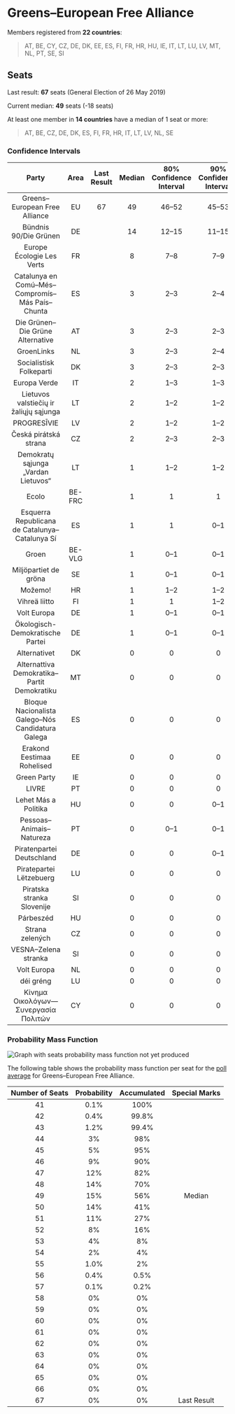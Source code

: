 # Greens–European Free Alliance

Members registered from **22 countries**:

> AT, BE, CY, CZ, DE, DK, EE, ES, FI, FR, HR, HU, IE, IT, LT, LU, LV, MT, NL, PT, SE, SI

## Seats

Last result: **67** seats (General Election of 26 May 2019)

Current median: **49** seats (-18 seats)

At least one member in **14 countries** have a median of 1 seat or more:

> AT, BE, CZ, DE, DK, ES, FI, FR, HR, IT, LT, LV, NL, SE

### Confidence Intervals

| Party | Area | Last Result | Median | 80% Confidence Interval | 90% Confidence Interval | 95% Confidence Interval | 99% Confidence Interval |
|:-----:|:----:|:-----------:|:------:|:-----------------------:|:-----------------------:|:-----------------------:|:-----------------------:|
| Greens–European Free Alliance | EU | 67 | 49 | 46–52 | 45–53 | 44–54 | 42–56 |
| Bündnis 90/Die Grünen | DE | | 14 | 12–15 | 11–15 | 11–16 | 11–17 |
| Europe Écologie Les Verts | FR | | 8 | 7–8 | 7–9 | 6–9 | 6–9 |
| Catalunya en Comú–Més–Compromís–Más País–Chunta | ES | | 3 | 2–3 | 2–4 | 2–4 | 2–4 |
| Die Grünen–Die Grüne Alternative | AT | | 3 | 2–3 | 2–3 | 2–3 | 2–4 |
| GroenLinks | NL | | 3 | 2–3 | 2–4 | 2–4 | 2–4 |
| Socialistisk Folkeparti | DK | | 3 | 2–3 | 2–3 | 2–3 | 2–3 |
| Europa Verde | IT | | 2 | 1–3 | 1–3 | 1–3 | 1–4 |
| Lietuvos valstiečių ir žaliųjų sąjunga | LT | | 2 | 1–2 | 1–2 | 1–2 | 1–2 |
| PROGRESĪVIE | LV | | 2 | 1–2 | 1–2 | 1–2 | 1–2 |
| Česká pirátská strana | CZ | | 2 | 2–3 | 2–3 | 2–3 | 2–3 |
| Demokratų sąjunga „Vardan Lietuvos“ | LT | | 1 | 1–2 | 1–2 | 1–3 | 1–3 |
| Ecolo | BE-FRC | | 1 | 1 | 1 | 1 | 1–2 |
| Esquerra Republicana de Catalunya–Catalunya Sí | ES | | 1 | 1 | 0–1 | 0–1 | 0–1 |
| Groen | BE-VLG | | 1 | 0–1 | 0–1 | 0–1 | 0–1 |
| Miljöpartiet de gröna | SE | | 1 | 0–1 | 0–1 | 0–1 | 0–2 |
| Možemo! | HR | | 1 | 1–2 | 1–2 | 1–2 | 1–2 |
| Vihreä liitto | FI | | 1 | 1 | 1–2 | 1–2 | 1–2 |
| Volt Europa | DE | | 1 | 0–1 | 0–1 | 0–1 | 0–1 |
| Ökologisch-Demokratische Partei | DE | | 1 | 0–1 | 0–1 | 0–1 | 0–1 |
| Alternativet | DK | | 0 | 0 | 0 | 0 | 0 |
| Alternattiva Demokratika–Partit Demokratiku | MT | | 0 | 0 | 0 | 0 | 0 |
| Bloque Nacionalista Galego–Nós Candidatura Galega | ES | | 0 | 0 | 0 | 0 | 0 |
| Erakond Eestimaa Rohelised | EE | | 0 | 0 | 0 | 0 | 0 |
| Green Party | IE | | 0 | 0 | 0 | 0 | 0 |
| LIVRE | PT | | 0 | 0 | 0 | 0–1 | 0–1 |
| Lehet Más a Politika | HU | | 0 | 0 | 0–1 | 0–1 | 0–1 |
| Pessoas–Animais–Natureza | PT | | 0 | 0–1 | 0–1 | 0–1 | 0–1 |
| Piratenpartei Deutschland | DE | | 0 | 0 | 0–1 | 0–1 | 0–1 |
| Piratepartei Lëtzebuerg | LU | | 0 | 0 | 0 | 0 | 0 |
| Piratska stranka Slovenije | SI | | 0 | 0 | 0 | 0 | 0 |
| Párbeszéd | HU | | 0 | 0 | 0 | 0 | 0–1 |
| Strana zelených | CZ | | 0 | 0 | 0 | 0 | 0 |
| VESNA–Zelena stranka | SI | | 0 | 0 | 0 | 0 | 0 |
| Volt Europa | NL | | 0 | 0 | 0 | 0 | 0–1 |
| déi gréng | LU | | 0 | 0 | 0 | 0 | 0 |
| Κίνημα Οικολόγων—Συνεργασία Πολιτών | CY | | 0 | 0 | 0 | 0 | 0–1 |

### Probability Mass Function

![Graph with seats probability mass function not yet produced](average-2023-10-31-seats-pmf-greens–europeanfreealliance.png "Seats Probability Mass Function")

The following table shows the probability mass function per seat for the [poll average](average-2023-10-31.html) for Greens–European Free Alliance.

| Number of Seats | Probability | Accumulated | Special Marks |
|:---------------:|:-----------:|:-----------:|:-------------:|
| 41 | 0.1% | 100% |  |
| 42 | 0.4% | 99.8% |  |
| 43 | 1.2% | 99.4% |  |
| 44 | 3% | 98% |  |
| 45 | 5% | 95% |  |
| 46 | 9% | 90% |  |
| 47 | 12% | 82% |  |
| 48 | 14% | 70% |  |
| 49 | 15% | 56% | Median |
| 50 | 14% | 41% |  |
| 51 | 11% | 27% |  |
| 52 | 8% | 16% |  |
| 53 | 4% | 8% |  |
| 54 | 2% | 4% |  |
| 55 | 1.0% | 2% |  |
| 56 | 0.4% | 0.5% |  |
| 57 | 0.1% | 0.2% |  |
| 58 | 0% | 0% |  |
| 59 | 0% | 0% |  |
| 60 | 0% | 0% |  |
| 61 | 0% | 0% |  |
| 62 | 0% | 0% |  |
| 63 | 0% | 0% |  |
| 64 | 0% | 0% |  |
| 65 | 0% | 0% |  |
| 66 | 0% | 0% |  |
| 67 | 0% | 0% | Last Result |


